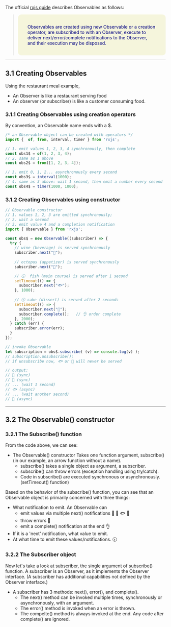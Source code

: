 <style>
  .quote {
      font-style italic;
      color: navy;
      background-color: beige;
      border-radius: 10px;
      padding: 30px 30px;v => {
  console.log(v);
  }

	table, th, td {
		border: 1px solid black;
        text-align: left;
	}

	table {
		border-collapse: collapse;;
	}

	.darkgreen {
		color: darkgreen;
	}

	th, td {
		padding: 10px;
		width: 80px;
	}

	.navy {
		background-color: navy;
		color: white;
		font-weight: bold;
	}

	.purple {
		color: purple;
	}

	.darkred {
		background-color: darkred;
		color: white;
		font-weight: bold;
	}

  .emphasize {
      color: darkred;
      font-weight: bold;
  }

	.link {
		cursor: pointer;
		text-decoration: none;
		font-weight: bold;
	}
</style>

The official [rxjs guide](https://rxjs.dev/guide/Observable) describes Observables as follows:
> <div class="quote">Observables are created using new Observable or a creation operator, are subscribed to with an Observer, execute to deliver next/error/complete notifications to the Observer, and their execution may be disposed.</div>
___

## 3.1 Creating Observables
Using the restaurant meal example, 
- An Observer is like a restaurant serving food
- An observer (or subscriber) is like a customer consuming food.

### 3.1.1 Creating Observables using creation operators
By convention, an Observable name ends with a $.
```typescript
/* an Observable object can be created with operators */
import {  of, from, interval, timer } from 'rxjs';

// 1. emit values 1, 2, 3, 4 synchronously, then complete
const obs1$ = of(1, 2, 3, 4);   
// 2. same as 1 above
const obs2$ = from([1, 2, 3, 4]);

// 3. emit 0, 1, 2... asynchronously every second
const obs3$ = interval(1000); 
// 4. same as 3 above: wait 1 second, then emit a number every second
const obs4$ = timer(1000, 1000);
```

### 3.1.2 Creating Observables using constructor
```typescript
// Observable constructor
// 1. values 1, 2, 3 are emitted synchronously; 
// 2. wait a second
// 3. emit value 4 and a completion notification 
import { Observable } from 'rxjs';

const obs$ = new Observable((subscriber) => {
  try {
    // wine (beverage) is served synchronously
    subscriber.next("🍷");     
    
    // octopus (appetizer) is served synchronously
    subscriber.next("🐙");     

    // 🕥  fish (main course) is served after 1 second
    setTimeout(() => {
      subscriber.next("🐟");   
    }, 1000);
    
    // 🕥 cake (dissert) is served after 2 seconds
    setTimeout(() => {
      subscriber.next("🍰");   
      subscriber.complete();   // 👌 order complete
    }, 2000);
  } catch (err) {
    subscriber.error(err);
  }
});

// invoke Observable
let subscription = obs$.subscribe( (v) => console.log(v) );
// subscription.unsubscribe();  
// if unsubscribe now, 🐟 or 🍰 will never be served

// output:
// 🍷 (sync)
// 🐙 (sync)
// ... (wait 1 second)
// 🐟 (async)
// ... (wait another second)
// 🍰 (async)
```
___

## 3.2 The Observable() constructor
### 3.2.1 The Subscribe() function
From the code above, we can see:
- The Observable() constructor Takes one function argument, <span class="emphasize">subscribe()</span> (in our example, an arrow function without a name).
  - subscribe() takes a single object as argument, a <span class="emphasize">subscriber</span>.
  - subscribe() can throw errors (exception handling using try/catch).
  - Code in subscribe() are executed synchronous or asynchronously. (setTimeout() function)

Based on the behavior of the subscribe() function, you can see that an Observable object is primarily concerned with three things:
- What notification to emit. An Observable can 
  - emit values via multiple next() notifications 🍷 🐙 🐟 🍰
  - throw errors 💩
  - emit a complete() notification at the end 👌
- If it is a 'next' notification, what value to emit.
- At what time to emit these values/notifications. 🕥

### 3.2.2 The Subscriber object
Now let's take a look at subscriber, the single argument of subscribe() function. A subscriber is an Observer, as it implements the <span class="emphasize">Observer</span> interface. (A subscriber has additional capabilities not defined by the Observer interface.)
- A subscriber has 3 methods: next(), error(), and complete().
  - The next() method can be invoked multiple times, synchronously or asynchronously, with an argument.
  - The error() method is invoked when an error is thrown.
  - The compelte() method is always invoked at the end. Any code after complete() are ignored.<br>
